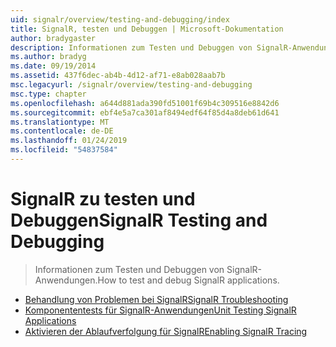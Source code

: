 ```yaml
---
uid: signalr/overview/testing-and-debugging/index
title: SignalR, testen und Debuggen | Microsoft-Dokumentation
author: bradygaster
description: Informationen zum Testen und Debuggen von SignalR-Anwendungen.
ms.author: bradyg
ms.date: 09/19/2014
ms.assetid: 437f6dec-ab4b-4d12-af71-e8ab028aab7b
msc.legacyurl: /signalr/overview/testing-and-debugging
msc.type: chapter
ms.openlocfilehash: a644d881ada390fd51001f69b4c309516e8842d6
ms.sourcegitcommit: ebf4e5a7ca301af8494edf64f85d4a8deb61d641
ms.translationtype: MT
ms.contentlocale: de-DE
ms.lasthandoff: 01/24/2019
ms.locfileid: "54837584"
---
```

<a name="signalr-testing-and-debugging"></a><span data-ttu-id="1f54e-103">SignalR zu testen und Debuggen</span><span class="sxs-lookup"><span data-stu-id="1f54e-103">SignalR Testing and Debugging</span></span>
====================
> <span data-ttu-id="1f54e-104">Informationen zum Testen und Debuggen von SignalR-Anwendungen.</span><span class="sxs-lookup"><span data-stu-id="1f54e-104">How to test and debug SignalR applications.</span></span>


- [<span data-ttu-id="1f54e-105">Behandlung von Problemen bei SignalR</span><span class="sxs-lookup"><span data-stu-id="1f54e-105">SignalR Troubleshooting</span></span>](troubleshooting.md)
- [<span data-ttu-id="1f54e-106">Komponententests für SignalR-Anwendungen</span><span class="sxs-lookup"><span data-stu-id="1f54e-106">Unit Testing SignalR Applications</span></span>](unit-testing-signalr-applications.md)
- [<span data-ttu-id="1f54e-107">Aktivieren der Ablaufverfolgung für SignalR</span><span class="sxs-lookup"><span data-stu-id="1f54e-107">Enabling SignalR Tracing</span></span>](enabling-signalr-tracing.md)
